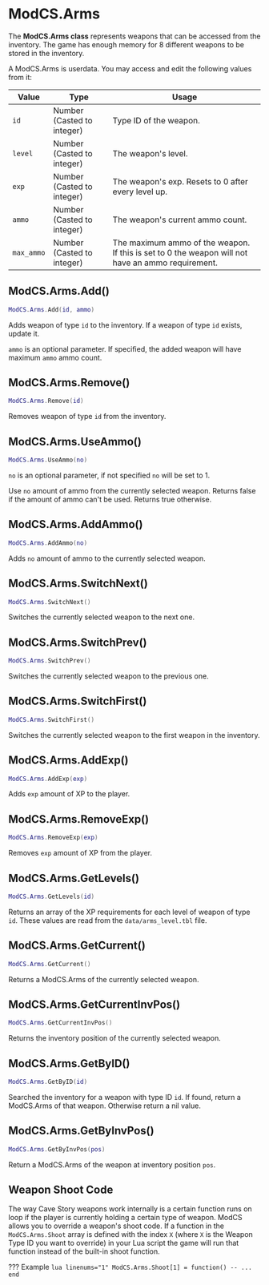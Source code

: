 # ModCS.Arms

The **ModCS.Arms class** represents weapons that can be accessed from the inventory. The game has enough memory for 8 different weapons to be stored in the inventory.

A ModCS.Arms is userdata. You may access and edit the following values from it:

| Value           | Type                                 | Usage                                                        |
| --------------- | ------------------------------------ | ------------------------------------------------------------ |
| `id`           | Number (Casted to integer) | Type ID of the weapon.                |
| `level`         | Number (Casted to integer) | The weapon's level.                     |
| `exp`         | Number (Casted to integer) | The weapon's exp. Resets to 0 after every level up. |
| `ammo`         | Number (Casted to integer) | The weapon's current ammo count. |
| `max_ammo`    | Number (Casted to integer) | The maximum ammo of the weapon. If this is set to 0 the weapon will not have an ammo requirement. |

## ModCS.Arms.Add()

```lua
ModCS.Arms.Add(id, ammo)
```

Adds weapon of type `id` to the inventory. If a weapon of type `id` exists, update it.

`ammo` is an optional parameter. If specified, the added weapon will have maximum `ammo` ammo count.

## ModCS.Arms.Remove()

```lua
ModCS.Arms.Remove(id)
```

 Removes weapon of type `id` from the inventory.

## ModCS.Arms.UseAmmo()

```lua
ModCS.Arms.UseAmmo(no)
```

`no` is an optional parameter, if not specified `no` will be set to 1.

Use `no` amount of ammo from the currently selected weapon. Returns false if the amount of ammo can't be used. Returns true otherwise.

## ModCS.Arms.AddAmmo()

```lua
ModCS.Arms.AddAmmo(no)
```

 Adds `no` amount of ammo to the currently selected weapon.

## ModCS.Arms.SwitchNext()

```lua
ModCS.Arms.SwitchNext()
```

Switches the currently selected weapon to the next one.

## ModCS.Arms.SwitchPrev()

```lua
ModCS.Arms.SwitchPrev()
```

Switches the currently selected weapon to the previous one.

## ModCS.Arms.SwitchFirst()

```lua
ModCS.Arms.SwitchFirst()
```

Switches the currently selected weapon to the first weapon in the inventory.

## ModCS.Arms.AddExp()

```lua
ModCS.Arms.AddExp(exp)
```

Adds `exp` amount of XP to the player.

## ModCS.Arms.RemoveExp()

```lua
ModCS.Arms.RemoveExp(exp)
```

Removes `exp` amount of XP from the player.

## ModCS.Arms.GetLevels()

```lua
ModCS.Arms.GetLevels(id)
```

Returns an array of the XP requirements for each level of weapon of type `id`. These values are read from the `data/arms_level.tbl` file.

## ModCS.Arms.GetCurrent()

```lua
ModCS.Arms.GetCurrent()
```

Returns a ModCS.Arms of the currently selected weapon.

## ModCS.Arms.GetCurrentInvPos()

```lua
ModCS.Arms.GetCurrentInvPos()
```

Returns the inventory position of the currently selected weapon.

## ModCS.Arms.GetByID()

```lua
ModCS.Arms.GetByID(id)
```

Searched the inventory for a weapon with type ID `id`. If found, return a ModCS.Arms of that weapon. Otherwise return a nil value.

## ModCS.Arms.GetByInvPos()

```lua
ModCS.Arms.GetByInvPos(pos)
```

Return a ModCS.Arms of the weapon at inventory position `pos`.

## Weapon Shoot Code

The way Cave Story weapons work internally is a certain function runs on loop if the player is currently holding a certain type of weapon. ModCS allows you to override a weapon's shoot code. If a function in the `ModCS.Arms.Shoot` array is defined with the index `X` (where `X` is the Weapon Type ID you want to override) in your Lua script the game will run that function instead of the built-in shoot function.

??? Example
	```lua linenums="1"
	ModCS.Arms.Shoot[1] = function()
		-- ...
	end
	```

